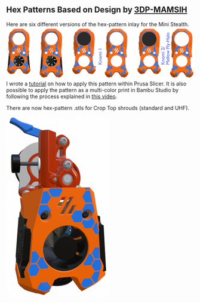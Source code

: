 ## Hex Patterns Based on Design by [3DP-MAMSIH](https://www.printables.com/model/225153-voron-stealthburner-face)

Here are six different versions of the hex-pattern inlay for the Mini Stealth.
![Six Pattern Versions](Hex_Patterns.png)
I wrote a [tutorial](https://www.teamfdm.com/files/tutorials/2-adding-decorative-inlay-negative-body/) on how to apply this pattern within Prusa Slicer. It is also possible to apply the pattern as a multi-color print in Bambu Studio by following the process explained in [this video](https://www.youtube.com/watch?v=UekEbg_ZkgI).

There are now hex-pattern .stls for Crop Top shrouds (standard and UHF).

![Crop Hex](Hex_Pattern_Crop-Top.png)
